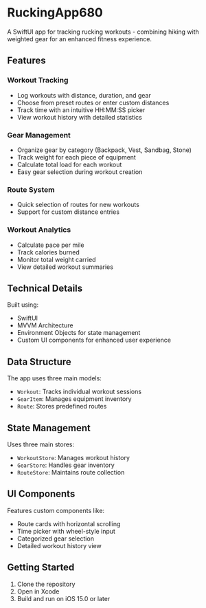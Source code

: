# RuckingApp680

A SwiftUI app for tracking rucking workouts - combining hiking with weighted gear for an enhanced fitness experience.

## Features

### Workout Tracking
- Log workouts with distance, duration, and gear
- Choose from preset routes or enter custom distances
- Track time with an intuitive HH:MM:SS picker
- View workout history with detailed statistics

### Gear Management
- Organize gear by category (Backpack, Vest, Sandbag, Stone)
- Track weight for each piece of equipment
- Calculate total load for each workout
- Easy gear selection during workout creation

### Route System
- Quick selection of routes for new workouts
- Support for custom distance entries

### Workout Analytics
- Calculate pace per mile
- Track calories burned
- Monitor total weight carried
- View detailed workout summaries

## Technical Details

Built using:
- SwiftUI
- MVVM Architecture
- Environment Objects for state management
- Custom UI components for enhanced user experience

## Data Structure

The app uses three main models:
- `Workout`: Tracks individual workout sessions
- `GearItem`: Manages equipment inventory
- `Route`: Stores predefined routes

## State Management

Uses three main stores:
- `WorkoutStore`: Manages workout history
- `GearStore`: Handles gear inventory
- `RouteStore`: Maintains route collection

## UI Components

Features custom components like:
- Route cards with horizontal scrolling
- Time picker with wheel-style input
- Categorized gear selection
- Detailed workout history view

## Getting Started

1. Clone the repository
2. Open in Xcode
3. Build and run on iOS 15.0 or later